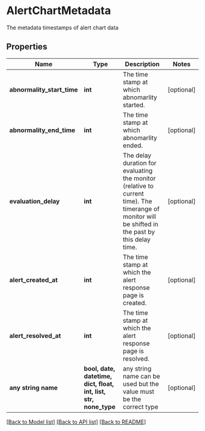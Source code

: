 # AlertChartMetadata

The metadata timestamps of alert chart data

## Properties
Name | Type | Description | Notes
------------ | ------------- | ------------- | -------------
**abnormality_start_time** | **int** | The time stamp at which abnomarlity started. | [optional] 
**abnormality_end_time** | **int** | The time stamp at which abnomarlity ended. | [optional] 
**evaluation_delay** | **int** | The delay duration for evaluating the monitor (relative to current time). The timerange of monitor will be shifted in the past by this delay time. | [optional] 
**alert_created_at** | **int** | The time stamp at which the alert response page is created. | [optional] 
**alert_resolved_at** | **int** | The time stamp at which the alert response page is resolved. | [optional] 
**any string name** | **bool, date, datetime, dict, float, int, list, str, none_type** | any string name can be used but the value must be the correct type | [optional]

[[Back to Model list]](../README.md#documentation-for-models) [[Back to API list]](../README.md#documentation-for-api-endpoints) [[Back to README]](../README.md)


